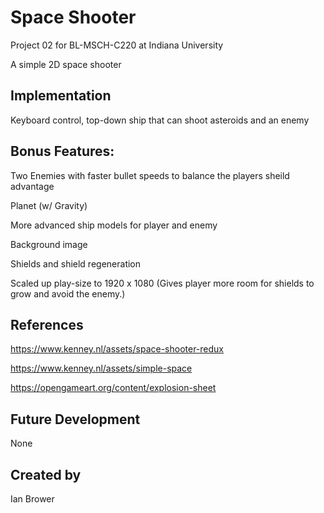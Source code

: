 # Space Shooter

Project 02 for BL-MSCH-C220 at Indiana University

A simple 2D space shooter

## Implementation
Keyboard control, top-down ship that can shoot asteroids and an enemy

## Bonus Features:

Two Enemies with faster bullet speeds to balance the players sheild advantage

Planet (w/ Gravity)

More advanced ship models for player and enemy

Background image

Shields and shield regeneration

Scaled up play-size to 1920 x 1080 (Gives player more room for shields to grow and avoid the enemy.)

## References

https://www.kenney.nl/assets/space-shooter-redux

https://www.kenney.nl/assets/simple-space

https://opengameart.org/content/explosion-sheet

## Future Development
None
## Created by
Ian Brower
